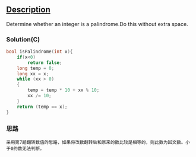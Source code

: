 ## [Description](https://leetcode.com/problems/palindrome-number/description/)

Determine whether an integer is a palindrome.Do this without extra space.



### Solution(C)

```C
bool isPalindrome(int x){
    if(x<0)
        return false;
    long temp = 0;
    long xx = x;
    while (xx > 0)
    {
        temp = temp * 10 + xx % 10;
        xx /= 10;
    }
    return (temp == x);
}
```

### 思路

    采用第7题翻转数值的思路，如果将改数翻转后和原来的数比较是相等的，则此数为回文数。小于0的数无法判断。

